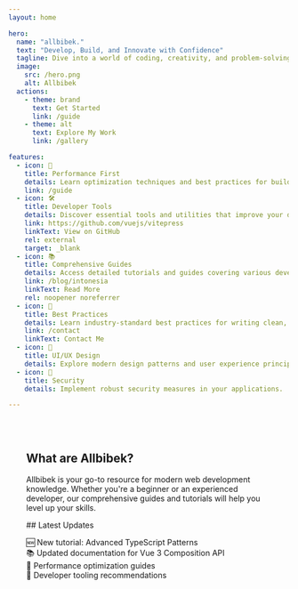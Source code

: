 ```yaml
---
layout: home

hero:
  name: "allbibek."
  text: "Develop, Build, and Innovate with Confidence"
  tagline: Dive into a world of coding, creativity, and problem-solving, shared from my journey to yours. Together, let's explore programming, design, and personal growth as we build and innovate.
  image:
    src: /hero.png
    alt: Allbibek
  actions:
    - theme: brand
      text: Get Started
      link: /guide
    - theme: alt
      text: Explore My Work
      link: /gallery

features:
  - icon: 🚀
    title: Performance First
    details: Learn optimization techniques and best practices for building high-performance applications.
    link: /guide
  - icon: 🛠️
    title: Developer Tools
    details: Discover essential tools and utilities that improve your development workflow.
    link: https://github.com/vuejs/vitepress
    linkText: View on GitHub
    rel: external
    target: _blank
  - icon: 📚
    title: Comprehensive Guides
    details: Access detailed tutorials and guides covering various development topics.
    link: /blog/intonesia
    linkText: Read More
    rel: noopener noreferrer
  - icon: 🔧
    title: Best Practices
    details: Learn industry-standard best practices for writing clean, maintainable code.
    link: /contact
    linkText: Contact Me
  - icon: 🎨
    title: UI/UX Design
    details: Explore modern design patterns and user experience principles.
  - icon: 🔐
    title: Security
    details: Implement robust security measures in your applications.

---
```


<div class="vp-doc" style="padding: 2rem;">

## <span class="title">What are Allbibek?</span>

Allbibek is your go-to resource for modern web development knowledge. Whether you're a beginner or an experienced developer, our comprehensive guides and tutorials will help you level up your skills.

<FAQ />
## <span class="title">Latest Updates</span>

- 🆕 New tutorial: Advanced TypeScript Patterns
- 📚 Updated documentation for Vue 3 Composition API
- 🎯 Performance optimization guides
- 🔧 Developer tooling recommendations

</div>

<style scoped>
ul {
  list-style: none;
  padding-left: 0;
}
</style>